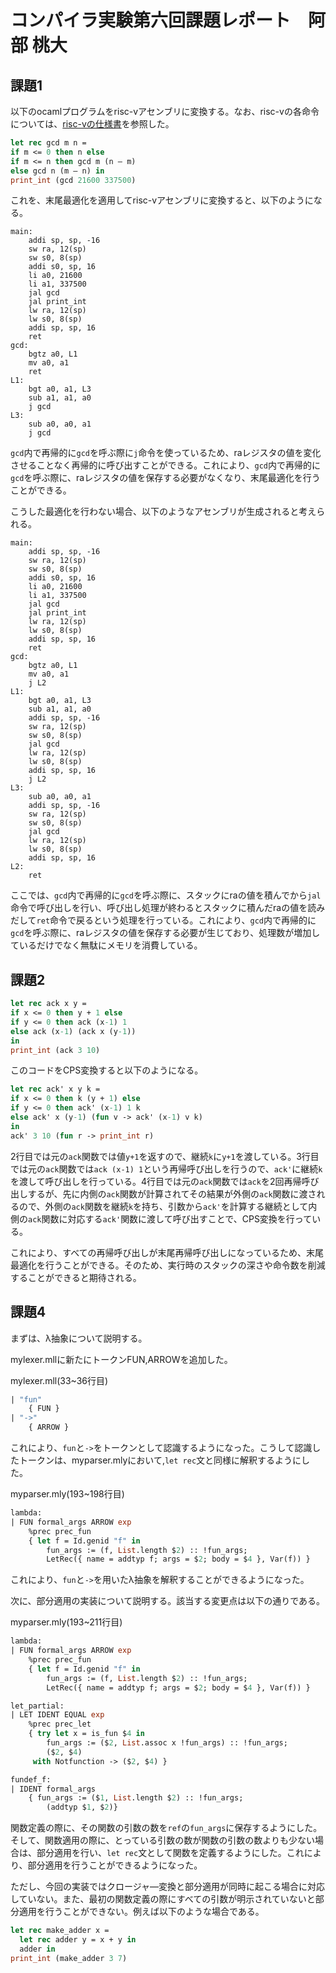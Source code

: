 # コンパイラ実験第六回課題レポート　阿部 桃大

## 課題1

以下のocamlプログラムをrisc-vアセンブリに変換する。なお、risc-vの各命令については、[risc-vの仕様書](https://riscv.org/specifications/)を参照した。

```ocaml
let rec gcd m n =
if m <= 0 then n else
if m <= n then gcd m (n – m)
else gcd n (m – n) in
print_int (gcd 21600 337500)
```

これを、末尾最適化を適用してrisc-vアセンブリに変換すると、以下のようになる。

```riscv
main:
    addi sp, sp, -16
    sw ra, 12(sp)
    sw s0, 8(sp)
    addi s0, sp, 16
    li a0, 21600
    li a1, 337500
    jal gcd
    jal print_int
    lw ra, 12(sp)
    lw s0, 8(sp)
    addi sp, sp, 16
    ret
gcd:
    bgtz a0, L1
    mv a0, a1
    ret
L1:
    bgt a0, a1, L3
    sub a1, a1, a0
    j gcd
L3:
    sub a0, a0, a1
    j gcd
```

`gcd`内で再帰的に`gcd`を呼ぶ際に`j`命令を使っているため、raレジスタの値を変化させることなく再帰的に呼び出すことができる。これにより、`gcd`内で再帰的に`gcd`を呼ぶ際に、raレジスタの値を保存する必要がなくなり、末尾最適化を行うことができる。

こうした最適化を行わない場合、以下のようなアセンブリが生成されると考えられる。

```riscv
main:
    addi sp, sp, -16
    sw ra, 12(sp)
    sw s0, 8(sp)
    addi s0, sp, 16
    li a0, 21600
    li a1, 337500
    jal gcd
    jal print_int
    lw ra, 12(sp)
    lw s0, 8(sp)
    addi sp, sp, 16
    ret
gcd:
    bgtz a0, L1
    mv a0, a1
    j L2
L1:
    bgt a0, a1, L3
    sub a1, a1, a0
    addi sp, sp, -16
    sw ra, 12(sp)
    sw s0, 8(sp)
    jal gcd
    lw ra, 12(sp)
    lw s0, 8(sp)
    addi sp, sp, 16
    j L2
L3:
    sub a0, a0, a1
    addi sp, sp, -16
    sw ra, 12(sp)
    sw s0, 8(sp)
    jal gcd
    lw ra, 12(sp)
    lw s0, 8(sp)
    addi sp, sp, 16
L2:
    ret
```

ここでは、`gcd`内で再帰的に`gcd`を呼ぶ際に、スタックにraの値を積んでから`jal`命令で呼び出しを行い、呼び出し処理が終わるとスタックに積んだraの値を読みだして`ret`命令で戻るという処理を行っている。これにより、`gcd`内で再帰的に`gcd`を呼ぶ際に、raレジスタの値を保存する必要が生じており、処理数が増加しているだけでなく無駄にメモリを消費している。

## 課題2

```ocaml
let rec ack x y =
if x <= 0 then y + 1 else
if y <= 0 then ack (x-1) 1
else ack (x-1) (ack x (y-1))
in
print_int (ack 3 10)
```

このコードをCPS変換すると以下のようになる。

```ocaml
let rec ack' x y k =
if x <= 0 then k (y + 1) else
if y <= 0 then ack' (x-1) 1 k
else ack' x (y-1) (fun v -> ack' (x-1) v k)
in
ack' 3 10 (fun r -> print_int r)
```

2行目では元の`ack`関数では値`y+1`を返すので、継続`k`に`y+1`を渡している。3行目では元の`ack`関数では`ack (x-1) 1`という再帰呼び出しを行うので、`ack'`に継続`k`を渡して呼び出しを行っている。4行目では元の`ack`関数では`ack`を2回再帰呼び出しするが、先に内側の`ack`関数が計算されてその結果が外側の`ack`関数に渡されるので、外側の`ack`関数を継続`k`を持ち、引数から`ack'`を計算する継続として内側の`ack`関数に対応する`ack'`関数に渡して呼び出すことで、CPS変換を行っている。

これにより、すべての再帰呼び出しが末尾再帰呼び出しになっているため、末尾最適化を行うことができる。そのため、実行時のスタックの深さや命令数を削減することができると期待される。

## 課題4

まずは、λ抽象について説明する。

mylexer.mllに新たにトークンFUN,ARROWを追加した。

mylexer.mll(33~36行目)

```ocaml
| "fun"
    { FUN }
| "->"
    { ARROW }
```

これにより、`fun`と`->`をトークンとして認識するようになった。こうして認識したトークンは、myparser.mlyにおいて,`let rec`文と同様に解釈するようにした。

myparser.mly(193~198行目)

```ocaml
lambda:
| FUN formal_args ARROW exp
    %prec prec_fun
    { let f = Id.genid "f" in
        fun_args := (f, List.length $2) :: !fun_args;
        LetRec({ name = addtyp f; args = $2; body = $4 }, Var(f)) }
```

これにより、`fun`と`->`を用いたλ抽象を解釈することができるようになった。

次に、部分適用の実装について説明する。該当する変更点は以下の通りである。

myparser.mly(193~211行目)

```ocaml
lambda:
| FUN formal_args ARROW exp
    %prec prec_fun
    { let f = Id.genid "f" in
        fun_args := (f, List.length $2) :: !fun_args;
        LetRec({ name = addtyp f; args = $2; body = $4 }, Var(f)) }

let_partial:
| LET IDENT EQUAL exp
    %prec prec_let
    { try let x = is_fun $4 in
        fun_args := ($2, List.assoc x !fun_args) :: !fun_args;
        ($2, $4)
     with Notfunction -> ($2, $4) }

fundef_f:
| IDENT formal_args
    { fun_args := ($1, List.length $2) :: !fun_args;
        (addtyp $1, $2)}
```

関数定義の際に、その関数の引数の数を`ref`の`fun_args`に保存するようにした。そして、関数適用の際に、とっている引数の数が関数の引数の数よりも少ない場合は、部分適用を行い、`let rec`文として関数を定義するようにした。これにより、部分適用を行うことができるようになった。

ただし、今回の実装ではクロージャ―変換と部分適用が同時に起こる場合に対応していない。また、最初の関数定義の際にすべての引数が明示されていないと部分適用を行うことができない。例えば以下のような場合である。

```ocaml
let rec make_adder x =
  let rec adder y = x + y in
  adder in
print_int (make_adder 3 7)
```
